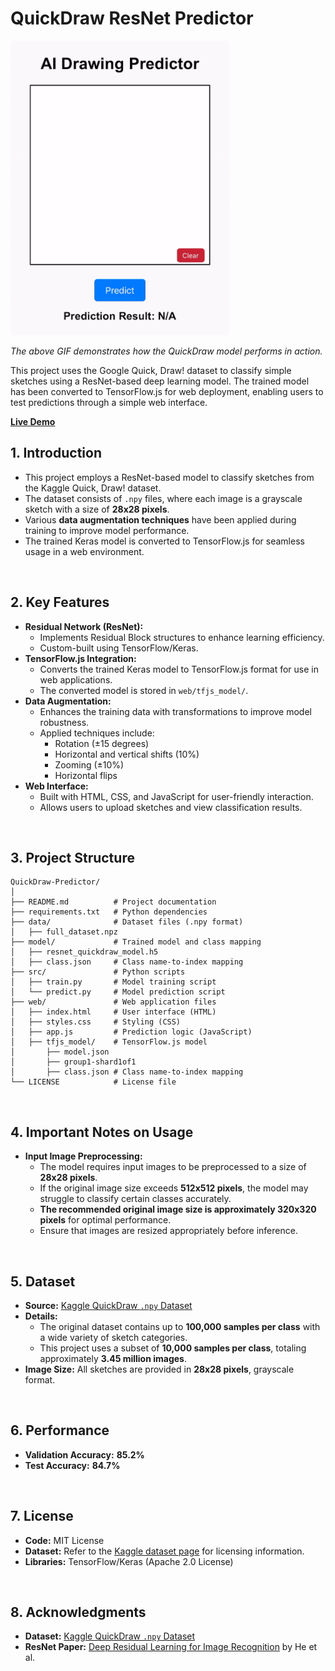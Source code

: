 # **QuickDraw ResNet Predictor**
<img src="./demo.gif" alt="Demo" width="350">

*The above GIF demonstrates how the QuickDraw model performs in action.*

This project uses the Google Quick, Draw! dataset to classify simple sketches using a ResNet-based deep learning model. The trained model has been converted to TensorFlow.js for web deployment, enabling users to test predictions through a simple web interface.

[**Live Demo**](http://asj.dothome.co.kr/quickdraw/test)


## **1. Introduction**
- This project employs a ResNet-based model to classify sketches from the Kaggle Quick, Draw! dataset.
- The dataset consists of `.npy` files, where each image is a grayscale sketch with a size of **28x28 pixels**.
- Various **data augmentation techniques** have been applied during training to improve model performance.
- The trained Keras model is converted to TensorFlow.js for seamless usage in a web environment.

<br>

## **2. Key Features**
- **Residual Network (ResNet):**
  - Implements Residual Block structures to enhance learning efficiency.
  - Custom-built using TensorFlow/Keras.
- **TensorFlow.js Integration:**
  - Converts the trained Keras model to TensorFlow.js format for use in web applications.
  - The converted model is stored in `web/tfjs_model/`.
- **Data Augmentation:**
  - Enhances the training data with transformations to improve model robustness.
  - Applied techniques include:
    - Rotation (±15 degrees)
    - Horizontal and vertical shifts (10%)
    - Zooming (±10%)
    - Horizontal flips
- **Web Interface:**
  - Built with HTML, CSS, and JavaScript for user-friendly interaction.
  - Allows users to upload sketches and view classification results.

<br>

## **3. Project Structure**

```
QuickDraw-Predictor/
│
├── README.md          # Project documentation
├── requirements.txt   # Python dependencies
├── data/              # Dataset files (.npy format)
│   ├── full_dataset.npz
├── model/             # Trained model and class mapping
│   ├── resnet_quickdraw_model.h5
│   ├── class.json     # Class name-to-index mapping
├── src/               # Python scripts
│   ├── train.py       # Model training script
│   └── predict.py     # Model prediction script
├── web/               # Web application files
│   ├── index.html     # User interface (HTML)
│   ├── styles.css     # Styling (CSS)
│   ├── app.js         # Prediction logic (JavaScript)
│   ├── tfjs_model/    # TensorFlow.js model
│       ├── model.json
│       ├── group1-shard1of1
│       ├── class.json # Class name-to-index mapping
└── LICENSE            # License file
```

<br>

## **4. Important Notes on Usage**
- **Input Image Preprocessing:**
  - The model requires input images to be preprocessed to a size of **28x28 pixels**.
  - If the original image size exceeds **512x512 pixels**, the model may struggle to classify certain classes accurately.
  - **The recommended original image size is approximately 320x320 pixels** for optimal performance.
  - Ensure that images are resized appropriately before inference.

<br>

## **5. Dataset**
- **Source:** [Kaggle QuickDraw `.npy` Dataset](https://www.kaggle.com/datasets/drbeane/quickdraw-np)
- **Details:**
  - The original dataset contains up to **100,000 samples per class** with a wide variety of sketch categories.
  - This project uses a subset of **10,000 samples per class**, totaling approximately **3.45 million images**.
- **Image Size:** All sketches are provided in **28x28 pixels**, grayscale format.

<br>

## **6. Performance**
- **Validation Accuracy:** **85.2%**
- **Test Accuracy:** **84.7%**

<br>

## **7. License**
- **Code:** MIT License  
- **Dataset:** Refer to the [Kaggle dataset page](https://www.kaggle.com/datasets/drbeane/quickdraw-np) for licensing information.  
- **Libraries:** TensorFlow/Keras (Apache 2.0 License)
  
<br>

## **8. Acknowledgments**
- **Dataset:** [Kaggle QuickDraw `.npy` Dataset](https://www.kaggle.com/datasets/drbeane/quickdraw-np)  
- **ResNet Paper:** [Deep Residual Learning for Image Recognition](https://arxiv.org/abs/1512.03385) by He et al.

